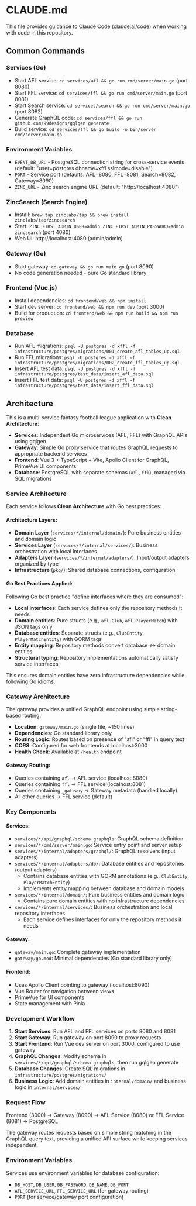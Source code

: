 # CLAUDE.md

This file provides guidance to Claude Code (claude.ai/code) when working with code in this repository.

## Common Commands

### Services (Go)
- Start AFL service: `cd services/afl && go run cmd/server/main.go` (port 8080)
- Start FFL service: `cd services/ffl && go run cmd/server/main.go` (port 8081)
- Start Search service: `cd services/search && go run cmd/server/main.go` (port 8082)
- Generate GraphQL code: `cd services/ffl && go run github.com/99designs/gqlgen generate`
- Build service: `cd services/ffl && go build -o bin/server cmd/server/main.go`

### Environment Variables
- `EVENT_DB_URL` - PostgreSQL connection string for cross-service events (default: "user=postgres dbname=xffl sslmode=disable")
- `PORT` - Service port (defaults: AFL=8080, FFL=8081, Search=8082, Gateway=8090)
- `ZINC_URL` - Zinc search engine URL (default: "http://localhost:4080")

### ZincSearch (Search Engine)
- Install: `brew tap zinclabs/tap && brew install zinclabs/tap/zincsearch`
- Start: `ZINC_FIRST_ADMIN_USER=admin ZINC_FIRST_ADMIN_PASSWORD=admin zincsearch` (port 4080)
- Web UI: http://localhost:4080 (admin/admin)

### Gateway (Go)
- Start gateway: `cd gateway && go run main.go` (port 8090)
- No code generation needed - pure Go standard library

### Frontend (Vue.js)
- Install dependencies: `cd frontend/web && npm install`
- Start dev server: `cd frontend/web && npm run dev` (port 3000)
- Build for production: `cd frontend/web && npm run build && npm run preview`

### Database
- Run AFL migrations: `psql -U postgres -d xffl -f infrastructure/postgres/migrations/001_create_afl_tables_up.sql`
- Run FFL migrations: `psql -U postgres -d xffl -f infrastructure/postgres/migrations/002_create_ffl_tables_up.sql`
- Insert AFL test data: `psql -U postgres -d xffl -f infrastructure/postgres/test_data/insert_afl_data.sql`
- Insert FFL test data: `psql -U postgres -d xffl -f infrastructure/postgres/test_data/insert_ffl_data.sql`

## Architecture

This is a multi-service fantasy football league application with **Clean Architecture**:

- **Services**: Independent Go microservices (AFL, FFL) with GraphQL APIs using gqlgen
- **Gateway**: Simple Go proxy service that routes GraphQL requests to appropriate backend services
- **Frontend**: Vue 3 + TypeScript + Vite, Apollo Client for GraphQL, PrimeVue UI components
- **Database**: PostgreSQL with separate schemas (`afl`, `ffl`), managed via SQL migrations

### Service Architecture

Each service follows **Clean Architecture** with Go best practices:

#### Architecture Layers:
- **Domain Layer** (`services/*/internal/domain/`): Pure business entities and domain logic
- **Services Layer** (`services/*/internal/services/`): Business orchestration with local interfaces
- **Adapters Layer** (`services/*/internal/adapters/`): Input/output adapters organized by type
- **Infrastructure** (`pkg/`): Shared database connections, configuration

#### Go Best Practices Applied:
Following Go best practice "define interfaces where they are consumed":
- **Local interfaces**: Each service defines only the repository methods it needs
- **Domain entities**: Pure structs (e.g., `afl.Club`, `afl.PlayerMatch`) with JSON tags only
- **Database entities**: Separate structs (e.g., `ClubEntity`, `PlayerMatchEntity`) with GORM tags
- **Entity mapping**: Repository methods convert database ↔ domain entities
- **Structural typing**: Repository implementations automatically satisfy service interfaces

This ensures domain entities have zero infrastructure dependencies while following Go idioms.

### Gateway Architecture

The gateway provides a unified GraphQL endpoint using simple string-based routing:

- **Location**: `gateway/main.go` (single file, ~150 lines)
- **Dependencies**: Go standard library only
- **Routing Logic**: Routes based on presence of "afl" or "ffl" in query text
- **CORS**: Configured for web frontends at localhost:3000
- **Health Check**: Available at `/health` endpoint

#### Gateway Routing:
- Queries containing `afl` → AFL service (localhost:8080)
- Queries containing `ffl` → FFL service (localhost:8081)
- Queries containing `_gateway` → Gateway metadata (handled locally)
- All other queries → FFL service (default)

### Key Components

#### Services:
- `services/*/api/graphql/schema.graphqls`: GraphQL schema definition
- `services/*/cmd/server/main.go`: Service entry point and server setup
- `services/*/internal/adapters/graphql/`: GraphQL resolvers (input adapters)
- `services/*/internal/adapters/db/`: Database entities and repositories (output adapters)
  - Contains database entities with GORM annotations (e.g., `ClubEntity`, `PlayerMatchEntity`)
  - Implements entity mapping between database and domain models
- `services/*/internal/domain/`: Pure business entities and domain logic
  - Contains pure domain entities with no infrastructure dependencies
- `services/*/internal/services/`: Business orchestration and local repository interfaces
  - Each service defines interfaces for only the repository methods it needs

#### Gateway:
- `gateway/main.go`: Complete gateway implementation
- `gateway/go.mod`: Minimal dependencies (Go standard library only)

#### Frontend:
- Uses Apollo Client pointing to gateway (localhost:8090)
- Vue Router for navigation between views
- PrimeVue for UI components
- State management with Pinia

### Development Workflow

1. **Start Services**: Run AFL and FFL services on ports 8080 and 8081
2. **Start Gateway**: Run gateway on port 8090 to proxy requests
3. **Start Frontend**: Run Vue dev server on port 3000, configured to use gateway
4. **GraphQL Changes**: Modify schema in `services/*/api/graphql/schema.graphqls`, then run gqlgen generate
5. **Database Changes**: Create SQL migrations in `infrastructure/postgres/migrations/`
6. **Business Logic**: Add domain entities in `internal/domain/` and business logic in `internal/services/`

### Request Flow

Frontend (3000) → Gateway (8090) → AFL Service (8080) or FFL Service (8081) → PostgreSQL

The gateway routes requests based on simple string matching in the GraphQL query text, providing a unified API surface while keeping services independent.

### Environment Variables

Services use environment variables for database configuration:
- `DB_HOST`, `DB_USER`, `DB_PASSWORD`, `DB_NAME`, `DB_PORT`
- `AFL_SERVICE_URL`, `FFL_SERVICE_URL` (for gateway routing)
- `PORT` (for service/gateway port configuration)